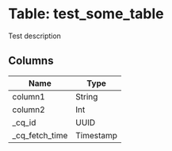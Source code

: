 
# Table: test_some_table
Test description
## Columns
| Name          | Type          |
| ------------- | ------------- |
|column1|String|
|column2|Int|
|_cq_id|UUID|
|_cq_fetch_time|Timestamp|
